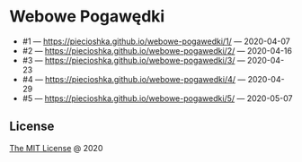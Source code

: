 # Webowe Pogawędki

* #1 — <https://piecioshka.github.io/webowe-pogawedki/1/> — 2020-04-07
* #2 — <https://piecioshka.github.io/webowe-pogawedki/2/> — 2020-04-16
* #3 — <https://piecioshka.github.io/webowe-pogawedki/3/> — 2020-04-23
* #4 — <https://piecioshka.github.io/webowe-pogawedki/4/> — 2020-04-29
* #5 — <https://piecioshka.github.io/webowe-pogawedki/5/> — 2020-05-07

## License

[The MIT License](http://piecioshka.mit-license.org) @ 2020
